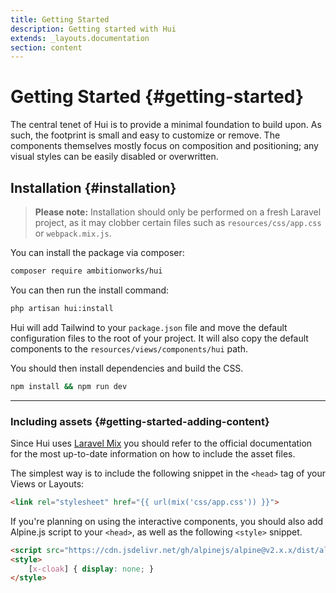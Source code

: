 ```yaml
---
title: Getting Started
description: Getting started with Hui
extends: _layouts.documentation
section: content
---
```


# Getting Started {#getting-started}

The central tenet of <span class="hui">Hui</span> is to provide a minimal foundation to build upon. As such, the footprint is small and easy to customize or remove. The components themselves mostly focus on composition and positioning; any visual styles can be easily disabled or overwritten.

## Installation {#installation}

> **Please note:** Installation should only be performed on a fresh Laravel project, as it may clobber certain files such as `resources/css/app.css` or `webpack.mix.js`.

You can install the package via composer:

```bash
composer require ambitionworks/hui
```

You can then run the install command:

```bash
php artisan hui:install
```

<span class="hui">Hui</span> will add Tailwind to your `package.json` file and move the default configuration files to the root of your project. It will also copy the default components to the `resources/views/components/hui` path.

You should then install dependencies and build the CSS.

```bash
npm install && npm run dev
```

---

### Including assets {#getting-started-adding-content}

Since <span class="hui">Hui</span> uses [Laravel Mix](https://laravel.com/docs/8.x/mix) you should refer to the official documentation for the most up-to-date information on how to include the asset files.

The simplest way is to include the following snippet in the `<head>` tag of your Views or Layouts:

```html
<link rel="stylesheet" href="{{ url(mix('css/app.css')) }}">
```

If you're planning on using the interactive components, you should also add Alpine.js script to your `<head>`, as well as the following `<style>` snippet.

```html
<script src="https://cdn.jsdelivr.net/gh/alpinejs/alpine@v2.x.x/dist/alpine.min.js" defer></script>
<style>
    [x-cloak] { display: none; }
</style>
```
